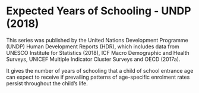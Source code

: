# Expected Years of Schooling - UNDP (2018)

This series was published by the United Nations Development Programme (UNDP) Human Development Reports (HDR), which includes data from UNESCO Institute for Statistics (2018), ICF Macro Demographic and Health Surveys, UNICEF Multiple Indicator Cluster Surveys and OECD (2017a).

It gives the number of years of schooling that a child of school entrance age can expect to receive if prevailing patterns of age-specific enrolment rates persist throughout the child’s life.